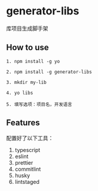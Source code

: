 # generator-libs

库项目生成脚手架

## How to use

```
1. npm install -g yo

2. npm install -g generator-libs

3. mkdir my-lib

4. yo libs

5. 填写选项：项目名，开发语言
```

## Features

配置好了以下工具：

1. typescript
2. eslint
3. prettier
4. commitlint
5. husky
6. lintstaged

